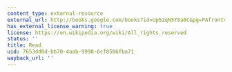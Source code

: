 ```yaml
---
content_type: external-resource
external_url: http://books.google.com/books?id=Up52qN5Y8a0C&pg=PAfrontcover
has_external_license_warning: true
license: https://en.wikipedia.org/wiki/All_rights_reserved
status: ''
title: Read
uid: 7653dd0d-bb70-4aab-9990-6cf8506fba71
wayback_url: ''
---
```


